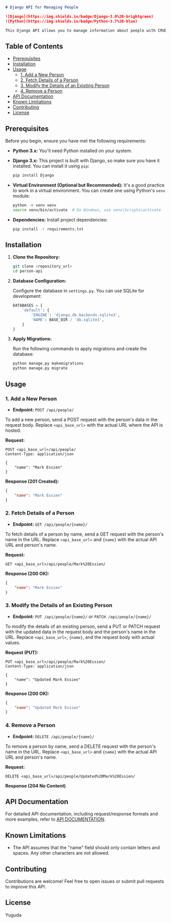 ```markdown
# Django API for Managing People

![Django](https://img.shields.io/badge/Django-3.0%2B-brightgreen)
![Python](https://img.shields.io/badge/Python-3.7%2B-blue)

This Django API allows you to manage information about people with CRUD (Create, Read, Update, Delete) operations. You can add, retrieve, update, and delete person records using this API.
```
## Table of Contents

- [Prerequisites](#prerequisites)
- [Installation](#installation)
- [Usage](#usage)
  - [1. Add a New Person](#1-add-a-new-person)
  - [2. Fetch Details of a Person](#2-fetch-details-of-a-person)
  - [3. Modify the Details of an Existing Person](#3-modify-the-details-of-an-existing-person)
  - [4. Remove a Person](#4-remove-a-person)
- [API Documentation](#api-documentation)
- [Known Limitations](#known-limitations)
- [Contributing](#contributing)
- [License](#license)

## Prerequisites

Before you begin, ensure you have met the following requirements:

- **Python 3.x:** You'll need Python installed on your system.
- **Django 3.x:** This project is built with Django, so make sure you have it installed. You can install it using `pip`:

  ```bash
  pip install Django
  ```

- **Virtual Environment (Optional but Recommended):** It's a good practice to work in a virtual environment. You can create one using Python's `venv` module:

  ```bash
  python -m venv venv
  source venv/bin/activate  # On Windows, use venv\Scripts\activate
  ```

- **Dependencies:** Install project dependencies:

  ```bash
  pip install -r requirements.txt
  ```

## Installation

1. **Clone the Repository:**

   ```bash
   git clone <repository_url>
   cd person-api
   ```

2. **Database Configuration:**

   Configure the database in `settings.py`. You can use SQLite for development:

   ```python
   DATABASES = {
       'default': {
           'ENGINE': 'django.db.backends.sqlite3',
           'NAME': BASE_DIR / 'db.sqlite3',
       }
   }
   ```

3. **Apply Migrations:**

   Run the following commands to apply migrations and create the database:

   ```bash
   python manage.py makemigrations
   python manage.py migrate
   ```

## Usage

### 1. Add a New Person

- **Endpoint:** `POST /api/people/`

To add a new person, send a POST request with the person's data in the request body. Replace `<api_base_url>` with the actual URL where the API is hosted.

**Request:**

```http
POST <api_base_url>/api/people/
Content-Type: application/json

{
    "name": "Mark Essien"
}
```

**Response (201 Created):**

```json
{
    "name": "Mark Essien"
}
```

### 2. Fetch Details of a Person

- **Endpoint:** `GET /api/people/{name}/`

To fetch details of a person by name, send a GET request with the person's name in the URL. Replace `<api_base_url>` and `{name}` with the actual API URL and person's name.

**Request:**

```http
GET <api_base_url>/api/people/Mark%20Essien/
```

**Response (200 OK):**

```json
{
    "name": "Mark Essien"
}
```

### 3. Modify the Details of an Existing Person

- **Endpoint:** `PUT /api/people/{name}/` or `PATCH /api/people/{name}/`

To modify the details of an existing person, send a PUT or PATCH request with the updated data in the request body and the person's name in the URL. Replace `<api_base_url>`, `{name}`, and the request body with actual values.

**Request (PUT):**

```http
PUT <api_base_url>/api/people/Mark%20Essien/
Content-Type: application/json

{
    "name": "Updated Mark Essien"
}
```

**Response (200 OK):**

```json
{
    "name": "Updated Mark Essien"
}
```

### 4. Remove a Person

- **Endpoint:** `DELETE /api/people/{name}/`

To remove a person by name, send a DELETE request with the person's name in the URL. Replace `<api_base_url>` and `{name}` with the actual API URL and person's name.

**Request:**

```http
DELETE <api_base_url>/api/people/Updated%20Mark%20Essien/
```

**Response (204 No Content)**

## API Documentation

For detailed API documentation, including request/response formats and more examples, refer to [API DOCUMENTATION](DOCUMENTATION.md).

## Known Limitations

- The API assumes that the "name" field should only contain letters and spaces. Any other characters are not allowed.

## Contributing

Contributions are welcome! Feel free to open issues or submit pull requests to improve this API.

## License

Yuguda
